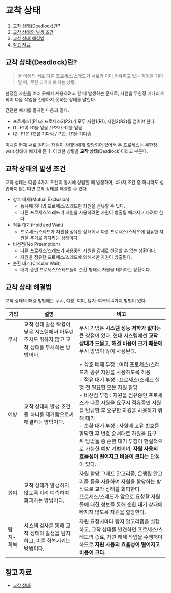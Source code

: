 # 교착 상태

1. [교착 상태(Deadlock)란?](#교착-상태deadlock란)
2. [교착 상태의 발생 조건](#교착-상태의-발생-조건)
3. [교착 상태 해결법](#교착-상태-해결법)
4. [참고 자료](#참고-자료)

## 교착 상태(Deadlock)란?

> 둘 이상의 서로 다른 프로세스/스레드가 서로가 이미 점유하고 있는 자원을 기다릴 때, 무한 대기에 빠지는 상황.

한정된 자원을 여러 곳에서 사용하려고 할 때 발생하는 문제로, 자원을 무한정 기다리게 되어 다음 작업을 진행하지 못하는 상태를 말한다.

간단한 예시를 들자면 다음과 같다.

- 프로세스1(P1)과 프로세스2(P2)가 모두 자원1(R1), 자원2(R2)를 얻어야 한다.
- t1 : P1이 R1을 얻음 / P2가 R2를 얻음
- t2 : P1은 R2를 기다림 / P2는 R1을 기다림

이처럼 현재 서로 원하는 자원이 상대방에게 할당되어 있어서 두 프로세스는 무한정 wait 상태에 빠지게 된다. 이러한 상황을 **교착 상태**(Deadlock)이라고 부른다.

## 교착 상태의 발생 조건

교착 상태는 다음 4가지 조건이 동시에 성립할 때 발생하며, 4가지 조건 중 하나라도 성립하지 않는다면 교착 상태를 해결할 수 있다.

- 상호 배제(Mutual Exclusion)
  - 동시에 하나의 프로세스/스레드만 자원을 점유할 수 있다.
  - 다른 프로세스/스레드가 자원을 사용하려면 자원이 방출될 때까지 기다려야 한다.
- 점유 대기(Hold and Wait)
  - 프로세스/스레드가 자원을 점유한 상태에서 다른 프로세스/스레드에 점유한 자원을 추가로 기다리는 상태이다.
- 비선점(No Preemption)
  - 다른 프로세스/스레드가 사용중인 자원을 강제로 선점할 수 없는 상황이다.
  - 자원을 점유한 프로세스/스레드에 의해서만 자원이 방출된다.
- 순환 대기(Circular Wait)
  - 대기 중인 프로세스/스레드들이 순환 형태로 자원을 대기하는 상황이다.

## 교착 상태 해결법

교착 상태의 해결 방법에는 무시, 예방, 회피, 탐지-회복의 4가지 방법이 있다.

| 기법      | 설명                                                                                           | 비고                                                                                                                                                                                                                                                                                                                                                                                                                                                                                  |
| --------- | ---------------------------------------------------------------------------------------------- | ------------------------------------------------------------------------------------------------------------------------------------------------------------------------------------------------------------------------------------------------------------------------------------------------------------------------------------------------------------------------------------------------------------------------------------------------------------------------------------- |
| 무시      | 교착 상태 발생 확률이 낮은 시스템에서 아무런 조치도 취하지 않고 교착 상태를 무시하는 방법이다. | 무시 기법은 **시스템 성능 저하가 없다**는 큰 장점이 있다. 현대 시스템에선 **교착 상태가 드물고, 해결 비용이 크기 때문에** 무시 방법이 많이 사용된다.                                                                                                                                                                                                                                                                                                                                  |
| 예방      | 교착 상태의 발생 조건 중 하나를 제거함으로써 해결하는 방법이다.                                | - 상호 배제 부정 : 여러 프로세스/스레드가 공유 자원을 사용하도록 허용<br> - 점유 대기 부정 : 프로세스/스레드 실행 전 필요한 모든 자원 할당<br> - 비선점 부정 : 자원을 점유중인 프로세스가 다른 자원을 요구시 점유중인 자원을 반납한 후 요구한 자원을 사용하기 위해 대기<br> - 순환 대기 부정 : 자원에 고유 번호를 할당한 후 번호 순서대로 자원을 요구<br> 위 방법들 중 순환 대기 부정이 현실적으로 가능한 예방 기법이며, **자원 사용의 효율성이 떨어지고 비용이 크다**는 단점이 있다. |
| 회피      | 교착 상태가 발생하지 않도록 미리 예측하여 회피하는 방법이다.                                   | 자원 할당 그래프 알고리즘, 은행원 알고리즘 등을 사용하여 자원을 할당하는 방식으로 교착 상태를 회피한다.<br> 프로세스/스레드가 앞으로 요청할 자원들에 대한 정보를 통해 순환 대기 상태에 빠지지 않도록 자원을 할당한다.                                                                                                                                                                                                                                                                 |
| 탐지-회복 | 시스템 검사를 통해 교착 상태의 발생을 탐지하고, 이를 회복시키는 방법이다.                      | 자원 요청시마다 탐지 알고리즘을 실행하고, 교착 상태를 발견하면 프로세스/스레드의 종료, 자원 해제 작업을 수행해야 하므로 **자원 사용의 효율성이 떨어지고 비용이 크다.**                                                                                                                                                                                                                                                                                                                |

## 참고 자료

- [교착 상태](<https://github.com/WooVictory/Ready-For-Tech-Interview/blob/master/Operating%20System/%EA%B5%90%EC%B0%A9%EC%83%81%ED%83%9C(DeadLock).md>)
